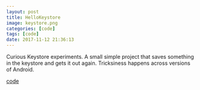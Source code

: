 ```yaml
---
layout: post
title: HelloKeystore
image: keystore.png
categories: [code]
tags: [code]
date: 2017-11-12 21:36:13
---
```

Curious Keystore experiments. A small simple project that saves something in the keystore and gets it out again. Tricksiness happens across versions of Android.

[code](https://github.com/maiatoday/HelloKeystore)
